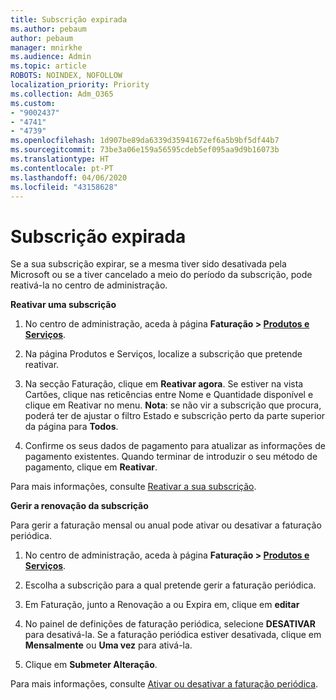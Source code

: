 ```yaml
---
title: Subscrição expirada
ms.author: pebaum
author: pebaum
manager: mnirkhe
ms.audience: Admin
ms.topic: article
ROBOTS: NOINDEX, NOFOLLOW
localization_priority: Priority
ms.collection: Adm_O365
ms.custom:
- "9002437"
- "4741"
- "4739"
ms.openlocfilehash: 1d907be89da6339d35941672ef6a5b9bf5df44b7
ms.sourcegitcommit: 73be3a06e159a56595cdeb5ef095aa9d9b16073b
ms.translationtype: HT
ms.contentlocale: pt-PT
ms.lasthandoff: 04/06/2020
ms.locfileid: "43158628"
---
```

# <a name="subscription-expired"></a>Subscrição expirada

Se a sua subscrição expirar, se a mesma tiver sido desativada pela Microsoft ou se a tiver cancelado a meio do período da subscrição, pode reativá-la no centro de administração.

**Reativar uma subscrição**

1. No centro de administração, aceda à página **Faturação > [ Produtos e Serviços](https://go.microsoft.com/fwlink/p/?linkid=842054)**.

2. Na página Produtos e Serviços, localize a subscrição que pretende reativar.

3. Na secção Faturação, clique em **Reativar agora**.  Se estiver na vista Cartões, clique nas reticências entre Nome e Quantidade disponível e clique em Reativar no menu. **Nota**: se não vir a subscrição que procura, poderá ter de ajustar o filtro Estado e subscrição perto da parte superior da página para **Todos**.

4. Confirme os seus dados de pagamento para atualizar as informações de pagamento existentes. Quando terminar de introduzir o seu método de pagamento, clique em **Reativar**.

Para mais informações, consulte [Reativar a sua subscrição](https://docs.microsoft.com/office365/admin/subscriptions-and-billing/reactivate-your-subscription).

**Gerir a renovação da subscrição**

Para gerir a faturação mensal ou anual pode ativar ou desativar a faturação periódica.

1. No centro de administração, aceda à página **Faturação > [ Produtos e Serviços](https://go.microsoft.com/fwlink/p/?linkid=842054)**.

2. Escolha a subscrição para a qual pretende gerir a faturação periódica. 

3. Em Faturação, junto a Renovação a ou Expira em, clique em **editar**

4. No painel de definições de faturação periódica, selecione **DESATIVAR** para desativá-la. Se a faturação periódica estiver desativada, clique em **Mensalmente** ou **Uma vez** para ativá-la. 

5. Clique em **Submeter Alteração**.

Para mais informações, consulte [Ativar ou desativar a faturação periódica](https://docs.microsoft.com/office365/admin/subscriptions-and-billing/renew-your-subscription#turn-recurring-billing-off-or-on).
